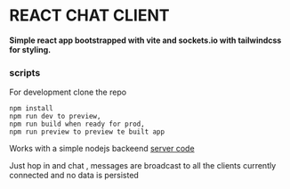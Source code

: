 # REACT CHAT CLIENT

**Simple react app bootstrapped with vite and sockets.io with tailwindcss for styling.**

### scripts

For development clone the repo
```
npm install
npm run dev to preview,
npm run build when ready for prod,
npm run preview to preview te built app 
```

Works with a simple nodejs backeend [server code](https://github.com/tigawanna/sockets-server)

Just hop in and chat , messages are broadcast to all the clients currently connected and no data is persisted 
